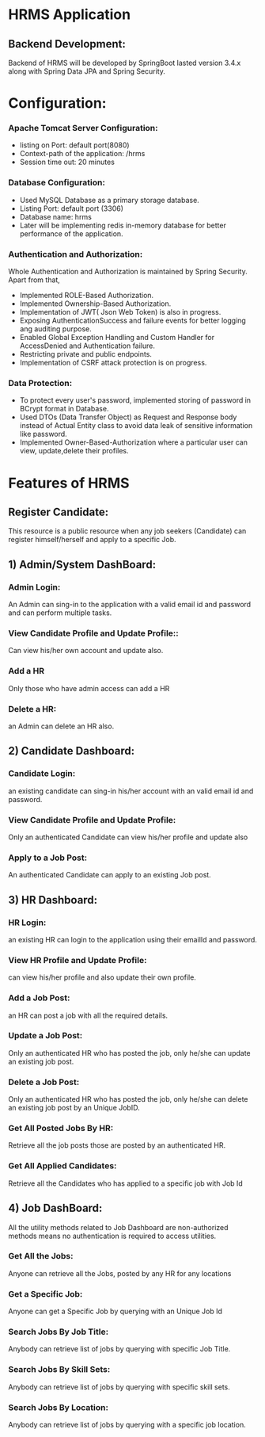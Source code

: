 
# HRMS Application

## Backend Development:
Backend of HRMS will be developed by SpringBoot lasted version 3.4.x along with Spring Data JPA and Spring Security.

#  Configuration:
### Apache Tomcat Server Configuration:
* listing on Port: default port(8080)
* Context-path of the application: /hrms
* Session time out: 20 minutes
### Database Configuration:
* Used MySQL Database as a primary storage database.
* Listing Port: default port (3306)
* Database name: hrms
* Later will be implementing redis in-memory database for better performance of the application.
### Authentication and Authorization:
Whole Authentication and Authorization is maintained by Spring Security. Apart from that,
* Implemented ROLE-Based Authorization.
* Implemented Ownership-Based Authorization.
* Implementation of JWT( Json Web Token) is also in progress.
* Exposing AuthenticationSuccess and failure events for better logging ang auditing purpose.
* Enabled Global Exception Handling and Custom Handler for AccessDenied and Authentication failure.
* Restricting private and public endpoints.
* Implementation of CSRF attack protection is on progress.
### Data Protection:
* To protect every user's password, implemented storing of password in BCrypt format in Database.
* Used DTOs (Data Transfer Object) as Request and Response body instead of Actual Entity class to avoid data leak of sensitive information like password.
* Implemented Owner-Based-Authorization where a particular user can view, update,delete their profiles.

# Features of HRMS
## Register Candidate:
This resource is a public resource when any job seekers (Candidate) can register himself/herself and apply to a specific Job.

## 1) Admin/System DashBoard:
### Admin Login:
An Admin can sing-in to the application with a valid email id and password and can perform multiple tasks.
### View Candidate Profile and Update Profile::
Can view his/her own account and update also.
### Add a HR
Only those who have admin access can add a HR
### Delete a HR:
an Admin can delete an HR also.

## 2) Candidate Dashboard:
### Candidate Login:
an existing candidate can sing-in his/her account with an valid email id and password.
### View Candidate Profile and Update Profile:
Only an authenticated Candidate can view his/her profile and update also
### Apply to a Job Post:
An authenticated Candidate can apply to an existing Job post.

## 3) HR Dashboard:
### HR Login: 
an existing HR can login to the application using their emailId and password.
### View HR Profile and Update Profile:
can view his/her profile and also update their own profile.
###  Add a Job Post:
an HR can post a job with all the required details.
### Update a Job Post:
Only an authenticated HR who has posted the job, only he/she can update an existing job post.
### Delete a Job Post:
Only an authenticated HR who has posted the job, only he/she can delete an existing job post by an Unique JobID.
### Get All Posted Jobs By HR:
Retrieve all the job posts those are posted by an authenticated HR.
### Get All Applied Candidates:
Retrieve all the Candidates who has applied to a specific job with Job Id
## 4) Job  DashBoard:
All the utility methods related to Job Dashboard are non-authorized methods means no authentication is required to access utilities.
###  Get All the Jobs:
Anyone can retrieve all the Jobs, posted by any HR for any locations
### Get a Specific Job:
Anyone can get a Specific Job by querying with an Unique Job Id
###  Search Jobs By Job Title:
Anybody can retrieve list of jobs by querying with specific Job Title.
### Search Jobs By Skill Sets:
Anybody can retrieve list of jobs by querying with specific skill sets.
### Search Jobs By Location:
Anybody can retrieve list of jobs by querying with a specific  job location.


